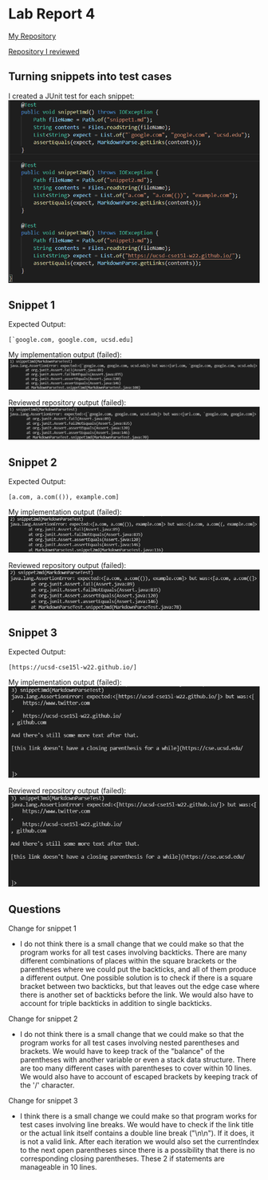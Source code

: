 # Lab Report 4
[My Repository](https://github.com/drtzeng27/cse15l-lab-reports)

[Repository I reviewed](https://github.com/artballesteros/markdown-parse)

## Turning snippets into test cases
I created a JUnit test for each snippet:
![Image](lab4-SS/testCases.png)

## Snippet 1
Expected Output:
```
[`google.com, google.com, ucsd.edu]
```

My implementation output (failed):
![Image](lab4-SS/failure1mine.png)

Reviewed repository output (failed):
![Image](lab4-SS/failure1theirs.png)

## Snippet 2
Expected Output:
```
[a.com, a.com(()), example.com]
```

My implementation output (failed):
![Image](lab4-SS/failure2mine.png)

Reviewed repository output (failed):
![Image](lab4-SS/failure2theirs.png)

## Snippet 3
Expected Output:
```
[https://ucsd-cse15l-w22.github.io/]
```

My implementation output (failed):
![Image](lab4-SS/failure3mine.png)

Reviewed repository output (failed):
![Image](lab4-SS/failure3theirs.png)


## Questions

Change for snippet 1
 -  I do not think there is a small change that we could make so that the program works for all test cases involving backticks. There are many different combinations of places within the square brackets or the parentheses where we could put the backticks, and all of them produce a different output. One possible solution is to check if there is a square bracket between two backticks, but that leaves out the edge case where there is another set of backticks before the link. We would also have to account for triple backticks in addition to single backticks.

 Change for snippet 2
  - I do not think there is a small change that we could make so that the program works for all test cases involving nested parentheses and brackets. We would have to keep track of the "balance" of the parentheses with another variable or even a stack data structure. There are too many different cases with parentheses to cover within 10 lines. We would also have to account of escaped brackets by keeping track of the '/' character.

Change for snippet 3
 - I think there is a small change we could make so that program works for test cases involving line breaks. We would have to check if the link title or the actual link itself contains a double line break ("\n\n"). If it does, it is not a valid link. After each iteration we would also set the currentIndex to the next open parentheses since there is a possibility that there is no corresponding closing parentheses. These 2 if statements are manageable in 10 lines.
